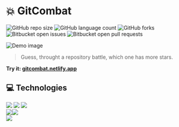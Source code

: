# 💥 GitCombat

![GitHub repo size](https://img.shields.io/github/repo-size/matheusgesser/gitcombat?style=for-the-badge)
![GitHub language count](https://img.shields.io/github/languages/count/matheusgesser/gitcombat?style=for-the-badge)
![GitHub forks](https://img.shields.io/github/forks/matheusgesser/gitcombat?style=for-the-badge)
![Bitbucket open issues](https://img.shields.io/bitbucket/issues/matheusgesser/gitcombat?style=for-the-badge)
![Bitbucket open pull requests](https://img.shields.io/bitbucket/pr-raw/matheusgesser/gitcombat?style=for-the-badge)

<img src="https://i.imgur.com/Sj1dZnM.png" alt="Demo image">

> Guess, throught a repository battle, which one has more stars.

**Try it: <a href="https://gitcombat.netlify.app/" target='_blank'>gitcombat.netlify.app</a>**

## 💻 **Technologies**

<img src='https://img.shields.io/badge/TypeScript-007ACC?style=for-the-badge&logo=typescript&logoColor=white' /> <img src='https://img.shields.io/badge/React-20232A?style=for-the-badge&logo=react&logoColor=61DAFB' /> <img src='https://img.shields.io/badge/styled--components-DB7093?style=for-the-badge&logo=styled-components&logoColor=white' />
<br>
<img src='https://img.shields.io/badge/HTML5-E34F26?style=for-the-badge&logo=html5&logoColor=white' /><img src='https://img.shields.io/badge/CSS3-1572B6?style=for-the-badge&logo=css3&logoColor=white' />
<br>
<img src='https://img.shields.io/badge/GitHub API-222?style=for-the-badge&logo=git&logoColor=white' />
